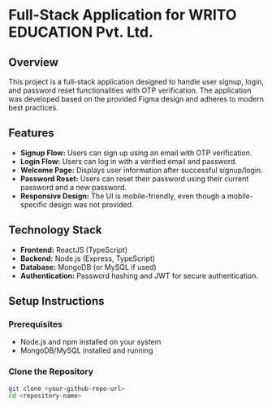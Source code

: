 # Full-Stack Application for WRITO EDUCATION Pvt. Ltd.

## Overview
This project is a full-stack application designed to handle user signup, login, and password reset functionalities with OTP verification. The application was developed based on the provided Figma design and adheres to modern best practices.

## Features
- **Signup Flow:** Users can sign up using an email with OTP verification.
- **Login Flow:** Users can log in with a verified email and password.
- **Welcome Page:** Displays user information after successful signup/login.
- **Password Reset:** Users can reset their password using their current password and a new password.
- **Responsive Design:** The UI is mobile-friendly, even though a mobile-specific design was not provided.

## Technology Stack
- **Frontend:** ReactJS (TypeScript)
- **Backend:** Node.js (Express, TypeScript)
- **Database:** MongoDB (or MySQL if used)
- **Authentication:** Password hashing and JWT for secure authentication.

## Setup Instructions

### Prerequisites
- Node.js and npm installed on your system
- MongoDB/MySQL installed and running

### Clone the Repository
```bash
git clone <your-github-repo-url>
cd <repository-name>

